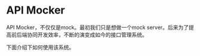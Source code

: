 # API Mocker
API Mocker，不仅仅是mock。最初我们只是想做一个mock server。后来为了提高前后端协同开发效率，不断的演变成如今的接口管理系统。

下面介绍下如何使用该系统。
